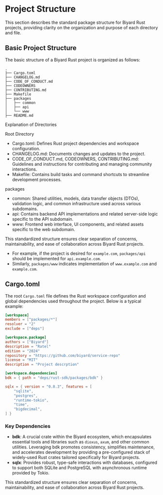 # Project Structure

This section describes the standard package structure for Biyard Rust projects, providing clarity on the organization and purpose of each directory and file.

## Basic Project Structure

The basic structure of a Biyard Rust project is organized as follows:

```plaintext
.
├── Cargo.toml
├── CHANGELOG.md
├── CODE_OF_CONDUCT.md
├── CODEOWNERS
├── CONTRIBUTING.md
├── Makefile
├── packages
│   ├── common
│   ├── api
│   └── www
├── README.md
```

Explanation of Directories

Root Directory
- Cargo.toml: Defines Rust project dependencies and workspace configuration.
- CHANGELOG.md: Documents changes and updates to the project.
- CODE_OF_CONDUCT.md, CODEOWNERS, CONTRIBUTING.md: Guidelines and instructions for contributing and managing community interactions.
- Makefile: Contains build tasks and command shortcuts to streamline development processes.

packages
- common: Shared utilities, models, data transfer objects (DTOs), validation logic, and common infrastructure used across various subdomains.
- api: Contains backend API implementations and related server-side logic specific to the API subdomain.
- www: Frontend web interface, UI components, and related assets specific to the web subdomain.

This standardized structure ensures clear separation of concerns, maintainability, and ease of collaboration across Biyard Rust projects.
- For example, if the project is desired for `example.com`, `packages/api` should be implemented for `api.example.com`.
- Similarly, `packages/www` indicates implementation of `www.example.com` and `example.com`.

## Cargo.toml
The root `Cargo.toml` file defines the Rust workspace configuration and global dependencies used throughout the project. Below is a typical example:

```toml
[workspace]
members = ["packages/*"]
resolver = "2"
exclude = ["deps"]

[workspace.package]
authors = ["Biyard"]
description = "Ratel"
edition = "2024"
repository = "https://github.com/biyard/service-repo"
license = "MIT"
description = "Project descrption"

[workspace.dependencies]
bdk = { path = "deps/rust-sdk/packages/bdk" }

sqlx = { version = "0.8.3", features = [
    "sqlite",
    "postgres",
    "runtime-tokio",
    "time",
    "bigdecimal",
] }

```

### Key Dependencies
- **bdk**: A crucial crate within the Biyard ecosystem, which encapsulates essential tools and libraries such as `dioxus`, `axum`, and other common utilities. Leveraging bdk promotes consistency, simplifies maintenance, and accelerates development by providing a pre-configured stack of widely-used Rust crates tailored specifically for Biyard projects.
- **sqlx**: Provides robust, type-safe interactions with databases, configured to support both SQLite and PostgreSQL with asynchronous runtime provided by Tokio.

This standardized structure ensures clear separation of concerns, maintainability, and ease of collaboration across Biyard Rust projects.
